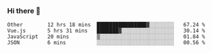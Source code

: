 ### Hi there 👋

<!--
**Hundeklemmen/Hundeklemmen** is a ✨ _special_ ✨ repository because its `README.md` (this file) appears on your GitHub profile.

Here are some ideas to get you started:

- 🔭 I’m currently working on ...
- 🌱 I’m currently learning ...
- 👯 I’m looking to collaborate on ...
- 🤔 I’m looking for help with ...
- 💬 Ask me about ...
- 📫 How to reach me: ...
- 😄 Pronouns: ...
- ⚡ Fun fact: ...
-->
<!--START_SECTION:waka-->
```text
Other        12 hrs 18 mins  ████████████████▓░░░░░░░░   67.24 % 
Vue.js       5 hrs 31 mins   ███████▓░░░░░░░░░░░░░░░░░   30.14 % 
JavaScript   20 mins         ▒░░░░░░░░░░░░░░░░░░░░░░░░   01.84 % 
JSON         6 mins          ░░░░░░░░░░░░░░░░░░░░░░░░░   00.56 % 
```
<!--END_SECTION:waka-->
